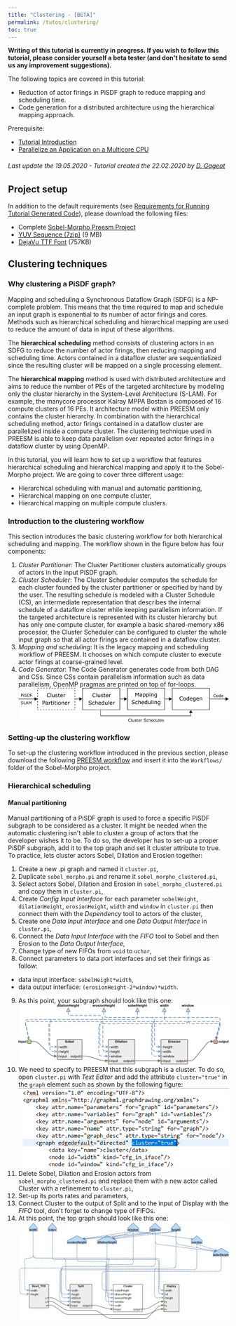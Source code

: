 ```yaml
---
title: "Clustering - [BETA]"
permalink: /tutos/clustering/
toc: true
---
```


**Writing of this tutorial is currently in progress. If you wish to follow this tutorial, please consider yourself a beta tester (and don't hesitate to send us any improvement suggestions).**

The following topics are covered in this tutorial:
* Reduction of actor firings in PiSDF graph to reduce mapping and scheduling time.
* Code generation for a distributed architecture using the hierarchical mapping approach.

Prerequisite:
* [Tutorial Introduction](/tutos/intro)
* [Parallelize an Application on a Multicore CPU](/tutos/parasobel)

###### Last update the 19.05.2020 -  Tutorial created the 22.02.2020 by [D. Gageot](mailto:dgageot@insa-rennes.fr)

## Project setup

In addition to the default requirements (see [Requirements for Running Tutorial Generated Code](/tutos/intro/#requirements-for-running-tutorial-generated-code)), please download the following files:
*   Complete [Sobel-Morpho Preesm Project](https://github.com/preesm/preesm-apps/tree/master/org.ietr.preesm.sobel-morpho)
*   [YUV Sequence (7zip)](/assets/downloads/akiyo_cif.7z) (9 MB)
*   [DejaVu TTF Font](/assets/downloads/DejaVuSans.ttf) (757KB)

## Clustering techniques

### Why clustering a PiSDF graph?

Mapping and scheduling a Synchronous Dataflow Graph (SDFG) is a NP-complete problem.
This means that the time required to map and schedule an input graph is exponential to its number of actor firings and cores.
Methods such as hierarchical scheduling and hierarchical mapping are used to reduce the amount of data in input of these algorithms.

The **hierarchical scheduling** method consists of clustering actors in an SDFG to reduce the number of actor firings, then reducing mapping and scheduling time.
Actors contained in a dataflow cluster are sequentialized since the resulting cluster will be mapped on a single processing element.

The **hierarchical mapping** method is used with distributed architecture and aims to reduce the number of PEs of the targeted architecture by modeling only the cluster hierarchy in the System-Level Architecture (S-LAM).
For example, the manycore processor Kalray MPPA Bostan is composed of 16 compute clusters of 16 PEs.
It architecture model within PREESM only contains the cluster hierarchy.
In combination with the hierarchical scheduling method, actor firings contained in a dataflow cluster are parallelized inside a compute cluster.
The clustering technique used in PREESM is able to keep data parallelism over repeated actor firings in a dataflow cluster by using OpenMP.

In this tutorial, you will learn how to set up a workflow that features hierarchical scheduling and hierarchical mapping and apply it to the Sobel-Morpho project.
We are going to cover three different usage:
- Hierarchical scheduling with manual and automatic partitioning,
- Hierarchical mapping on one compute cluster,
- Hierarchical mapping on multiple compute clusters.

### Introduction to the clustering workflow

This section introduces the basic clustering workflow for both hierarchical scheduling and mapping. The workflow shown in the figure below has four components:
1. *Cluster Partitioner*:
  The Cluster Partitioner clusters automatically groups of actors in the input PiSDF graph.
2. *Cluster Scheduler*:
  The Cluster Scheduler computes the schedule for each cluster founded by the cluster partitioner or specified by hand by the user.
  The resulting schedule is modeled with a Cluster Schedule (CS), an intermediate representation that describes the internal schedule of a dataflow cluster while keeping parallelism information.
  If the targeted architecture is represented with its cluster hierarchy but has only one compute cluster, for example a basic shared-memory x86 processor, the Cluster Scheduler can be configured to cluster the whole input graph so that all actor firings are contained in a dataflow cluster.
3. *Mapping and scheduling*:
  It is the legacy mapping and scheduling workflow of PREESM.
  It chooses on which compute cluster to execute actor firings at coarse-grained level.
4. *Code Generator*:
  The Code Generator generates code from both DAG and CSs. Since CSs contain parallelism information such as data parallelism, OpenMP pragmas are printed on top of for-loops.
[![](/assets/tutos/clustering/workflow.png)](/assets/tutos/clustering/workflow.png)

### Setting-up the clustering workflow

To set-up the clustering workflow introduced in the previous section, please download the following [PREESM workflow](assets/tutos/clustering/CodegenClustering.workflow) and insert it into the `Workflows/` folder of the Sobel-Morpho project.

### Hierarchical scheduling

#### Manual partitioning

Manual partitioning of a PiSDF graph is used to force a specific PiSDF subgraph to be considered as a cluster.
It might be needed when the automatic clustering isn't able to cluster a group of actors that the developer wishes it to be.
To do so, the developer has to set-up a proper PiSDF subgraph, add it to the top graph and set it cluster attribute to true.
To practice, lets cluster actors Sobel, Dilation and Erosion together:

1. Create a new .pi graph and named it `cluster.pi`,
2. Duplicate `sobel_morpho.pi` and rename it `sobel_morpho_clustered.pi`,
3. Select actors Sobel, Dilation and Erosion in `sobel_morpho_clustered.pi` and copy them in `cluster.pi`,
4. Create *Config Input Interface* for each parameter `sobelHeight`, `dilationHeight`, `erosionHeight`, `width` and `window` in `cluster.pi` then connect them with the *Dependency* tool to actors of the cluster,
5. Create one *Data Input Interface* and one *Data Output Interface* in `cluster.pi`,
6. Connect the *Data Input Interface* with the *FIFO* tool to Sobel and then Erosion to the *Data Output Interface*,
7. Change type of new FIFOs from `void` to `uchar`,
8. Connect parameters to data port interfaces and set their firings as follow:
  - data input interface: `sobelHeight*width`,
  - data output interface: `(erosionHeight-2*window)*width`.
9. As this point, your subgraph should look like this one:
[![](/assets/tutos/clustering/cluster.png)](/assets/tutos/clustering/cluster.png)
10. We need to specify to PREESM that this subgraph is a cluster. To do so, open `cluster.pi` with *Text Editor* and add the attribute `cluster="true"` in the `graph` element such as shown by the following figure:
[![](/assets/tutos/clustering/attribute.png)](/assets/tutos/clustering/attribute.png)
11. Delete Sobel, Dilation and Erosion actors from `sobel_morpho_clustered.pi` and replace them with a new actor called Cluster with a refinement to `cluster.pi`,
12. Set-up its ports rates and parameters,
13. Connect Cluster to the output of Split and to the input of Display with the *FIFO* tool, don't forget to change type of FIFOs.
14. At this point, the top graph should look like this one:
[![](/assets/tutos/clustering/top_graph.png)](/assets/tutos/clustering/top_graph.png)

